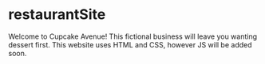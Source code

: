 # restaurantSite

Welcome to Cupcake Avenue! This fictional business will leave you wanting dessert first. This website uses HTML and CSS, however JS will be added soon. 
